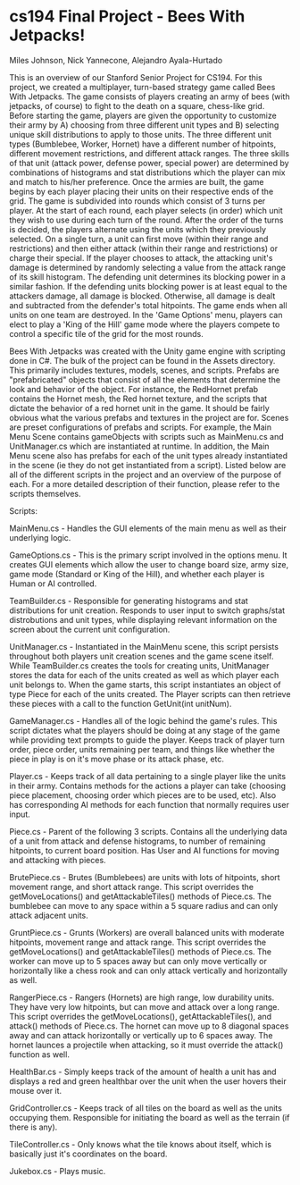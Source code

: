 cs194 Final Project - Bees With Jetpacks!
==========================================
Miles Johnson, Nick Yannecone, Alejandro Ayala-Hurtado




This is an overview of our Stanford Senior Project for CS194. For this project, we created a multiplayer, turn-based strategy game called Bees With Jetpacks. The game consists of players creating an army of bees (with jetpacks, of course) to fight to the death on a square, chess-like grid. Before starting the game, players are given the opportunity to customize their army by A) choosing from three different unit types and B) selecting unique skill distributions to apply to those units. The three different unit types (Bumblebee, Worker, Hornet) have a different number of hitpoints, different movement restrictions, and different attack ranges. The three skills of that unit (attack power, defense power, special power) are determined by combinations of histograms and stat distributions which the player can mix and match to his/her preference. Once the armies are built, the game begins by each player placing their units on their respective ends of the grid. The game is subdivided into rounds which consist of 3 turns per player. At the start of each round, each player selects (in order) which unit they wish to use during each turn of the round. After the order of the turns is decided, the players alternate using the units which they previously selected. On a single turn, a unit can first move (within their range and restrictions) and then either attack (within their range and restrictions) or charge their special. If the player chooses to attack, the attacking unit's damage is determined by randomly selecting a value from the attack range of its skill histogram. The defending unit determines its blocking power in a similar fashion. If the defending units blocking power is at least equal to the attackers damage, all damage is blocked. Otherwise, all damage is dealt and subtracted from the defender's total hitpoints. The game ends when all units on one team are destroyed. In the 'Game Options' menu, players can elect to play a 'King of the Hill' game mode where the players compete to control a specific tile of the grid for the most rounds. 

Bees With Jetpacks was created with the Unity game engine with scripting done in C#. The bulk of the project can be found in the Assets directory. This primarily includes textures, models, scenes, and scripts. Prefabs are "prefabricated" objects that consist of all the elements that determine the look and behavior of the object. For instance, the RedHornet prefab contains the Hornet mesh, the Red hornet texture, and the scripts that dictate the behavior of a red hornet unit in the game. It should be fairly obvious what the various prefabs and textures in the project are for. Scenes are preset configurations of prefabs and scripts. For example, the Main Menu Scene contains gameObjects with scripts such as MainMenu.cs and UnitManager.cs which are instantiated at runtime. In addition, the Main Menu scene also has prefabs for each of the unit types already instantiated in the scene (ie they do not get instantiated from a script). Listed below are all of the different scripts in the project and an overview of the purpose of each. For a more detailed description of their function, please refer to the scripts themselves.

Scripts:

MainMenu.cs - Handles the GUI elements of the main menu as well as their underlying logic.

GameOptions.cs - This is the primary script involved in the options menu. It creates GUI elements which allow the user to change board size, army size, game mode (Standard or King of the Hill), and whether each player is Human or AI controlled.

TeamBuilder.cs - Responsible for generating histograms and stat distributions for unit creation. Responds to user input to switch graphs/stat distrobutions and unit types, while displaying relevant information on the screen about the current unit configuration.

UnitManager.cs - Instantiated in the MainMenu scene, this script persists throughout both players unit creation scenes and the game scene itself. While TeamBuilder.cs creates the tools for creating units, UnitManager stores the data for each of the units created as well as which player each unit belongs to. When the game starts, this script instantiates an object of type Piece for each of the units created. The Player scripts can then retrieve these pieces with a call to the function GetUnit(int unitNum).

GameManager.cs - Handles all of the logic behind the game's rules. This script dictates what the players should be doing at any stage of the game while providing text prompts to guide the player. Keeps track of player turn order, piece order, units remaining per team, and things like whether the piece in play is on it's move phase or its attack phase, etc. 

Player.cs - Keeps track of all data pertaining to a single player like the units in their army. Contains methods for the actions a player can take (choosing piece placement, choosing order which pieces are to be used, etc). Also has corresponding AI methods for each function that normally requires user input.

Piece.cs - Parent of the following 3 scripts. Contains all the underlying data of a unit from attack and defense histograms, to number of remaining hitpoints, to current board position. Has User and AI functions for moving and attacking with pieces.

BrutePiece.cs - Brutes (Bumblebees) are units with lots of hitpoints, short movement range, and short attack range. This script overrides the getMoveLocations() and getAttackableTiles() methods of Piece.cs. The bumblebee can move to any space within a 5 square radius and can only attack adjacent units.

GruntPiece.cs - Grunts (Workers) are overall balanced units with moderate hitpoints, movement range and attack range. This script overrides the getMoveLocations() and getAttackableTiles() methods of Piece.cs. The worker can move up to 5 spaces away but can only move vertically or horizontally like a chess rook and can only attack vertically and horizontally as well. 

RangerPiece.cs - Rangers (Hornets) are high range, low durability units. They have very low hitpoints, but can move and attack over a long range. This script overrides the getMoveLocations(), getAttackableTiles(), and attack() methods of Piece.cs. The hornet can move up to 8 diagonal spaces away and can attack horizontally or vertically up to 6 spaces away. The hornet launces a projectile when attacking, so it must override the attack() function as well. 

HealthBar.cs - Simply keeps track of the amount of health a unit has and displays a red and green healthbar over the unit when the user hovers their mouse over it. 

GridController.cs - Keeps track of all tiles on the board as well as the units occupying them. Responsible for initiating the board as well as the terrain (if there is any).

TileController.cs - Only knows what the tile knows about itself, which is basically just it's coordinates on the board.

Jukebox.cs - Plays music.


